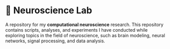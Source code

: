 # :brain: Neuroscience Lab
A repository for my **computational neuroscience** research. This repository contains scripts, analyses, and experiments I have conducted while exploring topics in the field of neuroscience, such as brain modeling, neural networks, signal processing, and data analysis.
